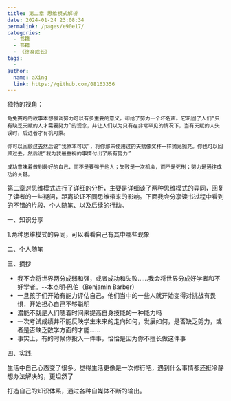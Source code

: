 ```yaml
---
title: 第二章 思维模式解析
date: 2024-01-24 23:08:34
permalink: /pages/e90e17/
categories:
  - 书籍
  - 书籍
  - 《终身成长》
tags:
  - 
author: 
  name: aXing
  link: https://github.com/08163356
---
```



独特的视角：

```
龟兔赛跑的故事本想强调努力可以有多重要的意义，却给了努力一个坏名声。它巩固了人们“只有缺乏天赋的人才需要努力”的观念，并让人们以为只有在非常罕见的情况下，当有天赋的人失误时，后进者才有机可乘。
```

```
你可以回顾过去然后说“我原本可以”，将你那未使用过的天赋像奖杯一样抛光抛亮。你也可以回顾过去，然后说“我为我最重视的事情付出了所有努力”
```

```
成功意味着做到最好的自己，而不是要强于他人；失败是一次机会，而不是死刑；努力是通往成功的关键。
```





第二章对思维模式进行了详细的分析，主要是详细谈了两种思维模式的异同，回复了读者的一些疑问，距离论证不同思维带来的影响。下面我会分享读书过程中看到的不错的片段、个人随笔、以及后续的行动。

一、知识分享

1.两种思维模式的异同，可以看看自己有其中哪些现象

二、个人随笔

三、摘抄

- 我不会将世界两分成弱和强，或者成功和失败……我会将世界分成好学者和不好学者。--本杰明·巴伯（Benjamin Barber）
- 一旦孩子们开始有能力评估自己，他们当中的一些人就开始变得对挑战有畏惧，开始担心自己不够聪明
- 潜能不就是人们随着时间来提高自身技能的一种能力吗
- 一次考试成绩并不能反映学生未来的走向如何，发展如何，是否缺乏努力，或者是否缺乏数学方面的才能……
- 事实上，有的时候你投入一件事，恰恰是因为你不擅长做这件事



四、实践

生活中自己心态变了很多。觉得生活更像是一次修行吧，遇到什么事情都还挺冷静想办法解决的，更坦然了

打造自己的知识体系，通过各种自媒体不断的输出。

